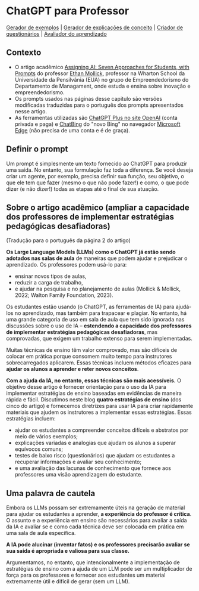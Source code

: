 # ChatGPT para Professor

[Gerador de exemplos](estrategia1.md) | [Gerador de explicações de conceito](estrategia2.md) | [Criador de questionários](estrategia3.md) | [Avaliador do aprendizado](estrategia4.md)

## Contexto

- O artigo acadêmico [Assigning AI: Seven Approaches for Students, with Prompts](https://papers.ssrn.com/sol3/papers.cfm?abstract_id=4391243) do professor [Ethan Mollick](https://www.linkedin.com/in/emollick/), professor na Wharton School da Universidade da Pensilvânia (EUA) no grupo de Empreendedorismo do Departamento de Managament, onde estuda e ensina sobre inovação e empreendedorismo.
- Os prompts usados ​​nas páginas desse capitulo são versões modificadas traduzidas para o português dos prompts apresentados nesse artigo.
- As ferramentas utilizadas são [ChatGPT Plus no site OpenAI](https://chat.openai.com/) (conta privada e paga) e [ChatBing](https://www.bing.com/search?q=Bing+AI&showconv=1&FORM=hpcodx) do "novo Bing" no navegador [Microsoft Edge](https://www.microsoft.com/pt-br/edge/) (não precisa de uma conta e é de graça).

## Definir o prompt

Um prompt é simplesmente um texto fornecido ao ChatGPT para produzir uma saída. No entanto, sua formulação faz toda a diferença. Se você deseja criar um agente, por exemplo, precisa definir sua função, seu objetivo, o que ele tem que fazer (mesmo o que não pode fazer!) e como, o que pode dizer (e não dizer!) todas as etapas até o final de sua atuação.

## Sobre o artigo acadêmico (ampliar a capacidade dos professores de implementar estratégias pedagógicas desafiadoras)

(Tradução para o português da página 2 do artigo)

**Os Large Language Models (LLMs) como o ChatGPT já estão sendo adotados nas salas de aula** de maneiras que podem ajudar e prejudicar o aprendizado. Os professores podem usá-lo para:
- ensinar novos tipos de aulas, 
- reduzir a carga de trabalho,
- e ajudar na pesquisa e no planejamento de aulas (Mollick & Mollick, 2022; Walton Family Foundation, 2023). 

Os estudantes estão usando (o ChatGPT, as ferramentas de IA) para ajudá-los no aprendizado, mas também para trapacear e plagiar. No entanto, há uma grande categoria de uso em sala de aula que tem sido ignorada nas discussões sobre o uso de IA – **estendendo a capacidade dos professores de implementar estratégias pedagógicas desafiadoras**, mas comprovadas, que exigem um trabalho extenso para serem implementadas.

Muitas técnicas de ensino têm valor comprovado, mas são difíceis de colocar em prática porque consomem muito tempo para instrutores sobrecarregados aplicarem. Essas técnicas incluem métodos eficazes para **ajudar os alunos a aprender e reter novos conceitos**. 

**Com a ajuda da IA, no entanto, essas técnicas são mais acessíveis.** O objetivo desse artigo é fornecer orientação para o uso da IA para implementar estratégias de ensino baseadas em evidências de maneira rápida e fácil. Discutimos neste blog **quatro estratégias de ensino** (dos cinco do artigo) e fornecemos diretrizes para usar IA para criar rapidamente materiais que ajudem os instrutores a implementar essas estratégias. Essas estratégias incluem: 
- ajudar os estudantes a compreender conceitos difíceis e abstratos por meio de vários exemplos; 
- explicações variadas e analogias que ajudam os alunos a superar equívocos comuns; 
- testes de baixo risco (questionários) que ajudam os estudantes a recuperar informações e avaliar seu conhecimento; 
- e uma avaliação das lacunas de conhecimento que fornece aos professores uma visão aprendizagem do estudante.

## Uma palavra de cautela

Embora os LLMs possam ser extremamente úteis na geração de material para ajudar os estudantes a aprender, **a experiência do professor é crítica**. O assunto e a experiência em ensino são necessários para avaliar a saída da IA e avaliar se e como cada técnica deve ser colocada em prática em uma sala de aula específica.

**A IA pode alucinar (inventar fatos) e os professores precisarão avaliar se sua saída é apropriada e valiosa para sua classe.**

Argumentamos, no entanto, que intencionalmente a implementação de estratégias de ensino com a ajuda de um LLM pode ser um multiplicador de força para os professores e fornecer aos estudantes um material extremamente útil e difícil de gerar (sem um LLM).
